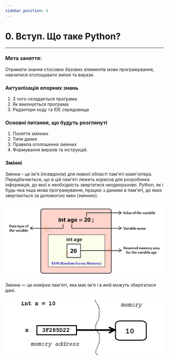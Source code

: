 ```yaml
---
sidebar_position: 0
---
```


# 0. Вступ. Що таке Python?

---

### Мета заняття:

Отримати знання стосовно базових елементів мови програмування, навчитися оголошувати змінні та вирази.

### Актуалізація опорних знань

1. З чого складається програма
2. Як виконується програма
3. Редактори коду та IDE середовища

### Основні питання, що будуть розглянуті

1. Поняття змінних
2. Типи даних
3. Правила оголошення змінних
4. Формування виразів та інструкцій.

### Змінні

Змінна – це ім'я (псевдонім) для певної області пам'яті комп'ютера. Передбачається, що в цій пам'яті лежить корисна для розробника інформація, до якої є необхідність звертатися неодноразово. Python, як і будь-яка інша мова програмування, працює з даними в пам'яті, до яких звертаються за допомогою імен (змінних).

![](./img/lsesson-1/1.png)

Змінна — це комірка пам'яті, яка має ім'я і в якій можуть зберігатися дані.

![](./img/lsesson-1/2.png)
